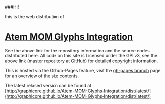 ###Hi!

this is the web distribution of

#  [Atem MOM Glyphs Integration](https://github.com/graphicore/Atem-MOM-Glyphs-Integration)

See the above link for the repository information and the source codes distributed here. All code on this site is Licensed under the GPLv3, see the above link (master repository at GitHub) for detailed copyright information.

This is hosted via the Github-Pages feature, visit the [gh-pages branch](https://github.com/graphicore/Atem-MOM-Glyphs-Integration/tree/gh-pages) page for an overview of the site contents.

The latest relased version can be found at [http://graphicore.github.io/Atem-MOM-Glyphs-Integration/dist/latest/](http://graphicore.github.io/Atem-MOM-Glyphs-Integration/dist/latest/)
